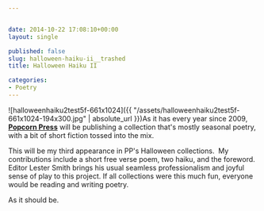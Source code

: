 ```yaml
---


date: 2014-10-22 17:08:10+00:00
layout: single

published: false
slug: halloween-haiku-ii__trashed
title: Halloween Haiku II

categories:
- Poetry
---
```


![halloweenhaiku2test5f-661x1024]({{ "/assets/halloweenhaiku2test5f-661x1024-194x300.jpg" | absolute_url }})As it has every year since 2009, **[Popcorn Press](http://www.popcornpress.com)** will be publishing a collection that's mostly seasonal poetry, with a bit of short fiction tossed into the mix.

This will be my third appearance in PP's Halloween collections.  My contributions include a short free verse poem, two haiku, and the foreword. Editor Lester Smith brings his usual seamless professionalism and joyful sense of play to this project. If all collections were this much fun, everyone would be reading and writing poetry.

As it should be.
